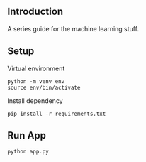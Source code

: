 ## Introduction

A series guide for the machine learning stuff.

## Setup

Virtual environment

```
python -m venv env
source env/bin/activate
```

Install dependency

```
pip install -r requirements.txt
```

## Run App

```
python app.py
```
